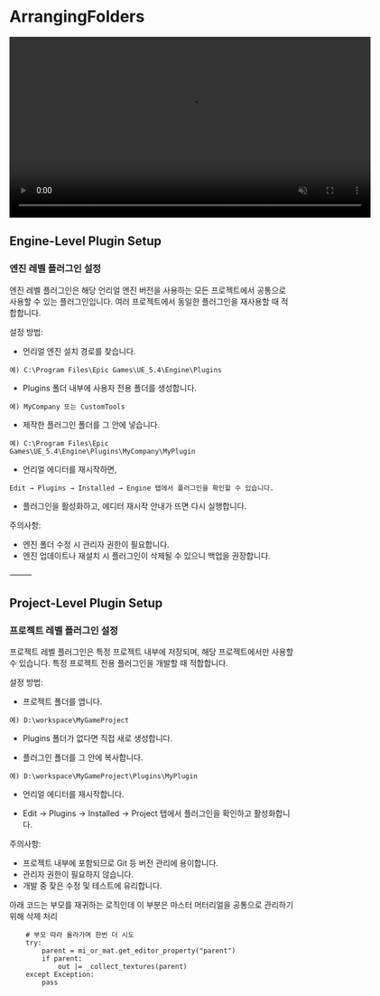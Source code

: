# ArrangingFolders
<video src="https://github.com/sejoung/ArrangingFolders/releases/download/1.0/af_2x.mp4"
       controls
       width="640"
       playsinline
       muted>
  브라우저가 video 태그를 지원하지 않습니다.
</video>

## Engine-Level Plugin Setup

### 엔진 레벨 플러그인 설정

엔진 레벨 플러그인은 해당 언리얼 엔진 버전을 사용하는 모든 프로젝트에서 공통으로 사용할 수 있는 플러그인입니다.
여러 프로젝트에서 동일한 플러그인을 재사용할 때 적합합니다.

설정 방법:

* 언리얼 엔진 설치 경로를 찾습니다.

```
예) C:\Program Files\Epic Games\UE_5.4\Engine\Plugins
```

* Plugins 폴더 내부에 사용자 전용 폴더를 생성합니다.

```
예) MyCompany 또는 CustomTools
```

* 제작한 플러그인 폴더를 그 안에 넣습니다.

```
예) C:\Program Files\Epic Games\UE_5.4\Engine\Plugins\MyCompany\MyPlugin
```

* 언리얼 에디터를 재시작하면,

```
Edit → Plugins → Installed → Engine 탭에서 플러그인을 확인할 수 있습니다.
```

* 플러그인을 활성화하고, 에디터 재시작 안내가 뜨면 다시 실행합니다.

주의사항:
* 엔진 폴더 수정 시 관리자 권한이 필요합니다.
* 엔진 업데이트나 재설치 시 플러그인이 삭제될 수 있으니 백업을 권장합니다.

⸻

## Project-Level Plugin Setup

### 프로젝트 레벨 플러그인 설정

프로젝트 레벨 플러그인은 특정 프로젝트 내부에 저장되며, 해당 프로젝트에서만 사용할 수 있습니다.
특정 프로젝트 전용 플러그인을 개발할 때 적합합니다.

설정 방법:
* 프로젝트 폴더를 엽니다.
```
예) D:\workspace\MyGameProject
```
* Plugins 폴더가 없다면 직접 새로 생성합니다.
	
* 플러그인 폴더를 그 안에 복사합니다.
```
예) D:\workspace\MyGameProject\Plugins\MyPlugin
```

* 언리얼 에디터를 재시작합니다.
	
* Edit → Plugins → Installed → Project 탭에서 플러그인을 확인하고 활성화합니다.

주의사항:
* 프로젝트 내부에 포함되므로 Git 등 버전 관리에 용이합니다.
* 관리자 권한이 필요하지 않습니다.
* 개발 중 잦은 수정 및 테스트에 유리합니다.

아래 코드는 부모를 재귀하는 로직인데 이 부분은 마스터 머터리얼을 공통으로 관리하기 위해 삭제 처리
```
    # 부모 따라 올라가며 한번 더 시도
    try:
        parent = mi_or_mat.get_editor_property("parent")
        if parent:
            out |= _collect_textures(parent)
    except Exception:
        pass
```
